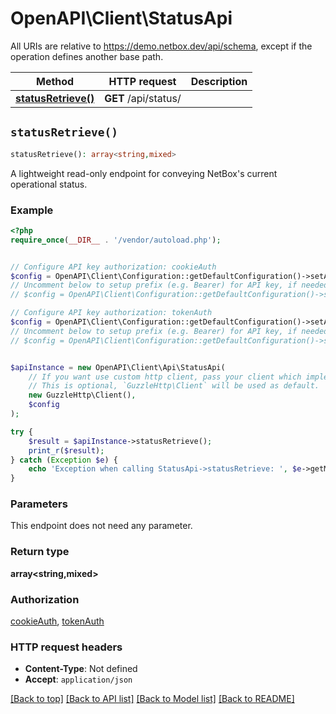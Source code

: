 # OpenAPI\Client\StatusApi

All URIs are relative to https://demo.netbox.dev/api/schema, except if the operation defines another base path.

| Method | HTTP request | Description |
| ------------- | ------------- | ------------- |
| [**statusRetrieve()**](StatusApi.md#statusRetrieve) | **GET** /api/status/ |  |


## `statusRetrieve()`

```php
statusRetrieve(): array<string,mixed>
```



A lightweight read-only endpoint for conveying NetBox's current operational status.

### Example

```php
<?php
require_once(__DIR__ . '/vendor/autoload.php');


// Configure API key authorization: cookieAuth
$config = OpenAPI\Client\Configuration::getDefaultConfiguration()->setApiKey('sessionid', 'YOUR_API_KEY');
// Uncomment below to setup prefix (e.g. Bearer) for API key, if needed
// $config = OpenAPI\Client\Configuration::getDefaultConfiguration()->setApiKeyPrefix('sessionid', 'Bearer');

// Configure API key authorization: tokenAuth
$config = OpenAPI\Client\Configuration::getDefaultConfiguration()->setApiKey('Authorization', 'YOUR_API_KEY');
// Uncomment below to setup prefix (e.g. Bearer) for API key, if needed
// $config = OpenAPI\Client\Configuration::getDefaultConfiguration()->setApiKeyPrefix('Authorization', 'Bearer');


$apiInstance = new OpenAPI\Client\Api\StatusApi(
    // If you want use custom http client, pass your client which implements `GuzzleHttp\ClientInterface`.
    // This is optional, `GuzzleHttp\Client` will be used as default.
    new GuzzleHttp\Client(),
    $config
);

try {
    $result = $apiInstance->statusRetrieve();
    print_r($result);
} catch (Exception $e) {
    echo 'Exception when calling StatusApi->statusRetrieve: ', $e->getMessage(), PHP_EOL;
}
```

### Parameters

This endpoint does not need any parameter.

### Return type

**array<string,mixed>**

### Authorization

[cookieAuth](../../README.md#cookieAuth), [tokenAuth](../../README.md#tokenAuth)

### HTTP request headers

- **Content-Type**: Not defined
- **Accept**: `application/json`

[[Back to top]](#) [[Back to API list]](../../README.md#endpoints)
[[Back to Model list]](../../README.md#models)
[[Back to README]](../../README.md)

